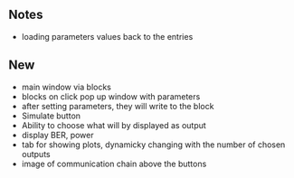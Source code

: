 ## Notes
- loading parameters values back to the entries
## New
- main window via blocks
- blocks on click pop up window with parameters
- after setting parameters, they will write to the block
- Simulate button
- Ability to choose what will by displayed as output
- display BER, power
- tab for showing plots, dynamicky changing with the number of chosen outputs
- image of communication chain above the buttons